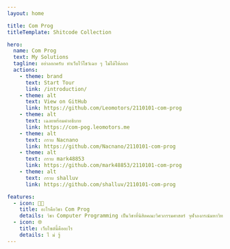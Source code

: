 ```yaml
---
layout: home

title: Com Prog
titleTemplate: Shitcode Collection

hero:
  name: Com Prog
  text: My Solutions
  tagline: อย่าลอกครับ ทำเว็บไว้โชว์เฉย ๆ ไม่ได้ให้ลอก
  actions:
    - theme: brand
      text: Start Tour
      link: /introduction/
    - theme: alt
      text: View on GitHub
      link: https://github.com/Leomotors/2110101-com-prog
    - theme: alt
      text: เฉลยพร้อมคำอธิบาย
      link: https://com-pog.leomotors.me
    - theme: alt
      text: กราบ Nacnano
      link: https://github.com/Nacnano/2110101-com-prog
    - theme: alt
      text: กราบ mark48853
      link: https://github.com/mark48853/2110101-com-prog
    - theme: alt
      text: กราบ shalluv
      link: https://github.com/shalluv/2110101-com-prog

features:
  - icon: 🧑‍💻
    title: อะไรคือวิชา Com Prog
    details: วิชา Computer Programming เป็นวิชาที่นิสิตคณะวิศวกรรมศาสตร์ จุฬาลงกรณ์มหาวิทยาลัยทุกคนต้องเรียน เพื่อฝึกพื้นฐานการเขียนโปรแกรม ซึ่งมีประโยชน์มากในการนำไปประยุกต์ใช้ที่หลากหลาย ในวิชานี้จะใช้ภาษา Python เพื่อเรียนพื้นฐานเบื้องต้น
  - icon: 🌐
    title: เว็บไซต์นี้คืออะไร
    details: ไ ม่ รู้
---
```

